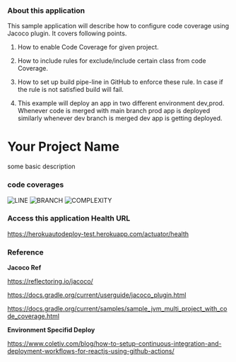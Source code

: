### About this application

This sample application will describe how to configure code coverage using
Jacoco plugin. It covers following points.

 1. How to enable Code Coverage for given project.
    

 2. How to include rules for exclude/include certain class from
    code Coverage.
    
    
 3. How to set up build pipe-line in GitHub to enforce these rule.
    In case if the rule is not satisfied build will fail.
    
4. This example will deploy an app in two different environment dev,prod.
   Whenever code is merged with main branch prod app is deployed similarly whenever
   dev branch is merged dev app is getting deployed.

# Your Project Name

some basic description

### code coverages
![LINE](http://line.coverage.link)
![BRANCH](http://branch.coverage.link)
![COMPLEXITY](http://complexity.link)



### Access this application Health URL

https://herokuautodeploy-test.herokuapp.com/actuator/health

### Reference

__Jacoco Ref__

https://reflectoring.io/jacoco/

https://docs.gradle.org/current/userguide/jacoco_plugin.html

https://docs.gradle.org/current/samples/sample_jvm_multi_project_with_code_coverage.html

__Environment Specifid Deploy__

https://www.coletiv.com/blog/how-to-setup-continuous-integration-and-deployment-workflows-for-reactjs-using-github-actions/
